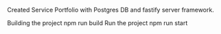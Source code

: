 Created Service Portfolio with Postgres DB  and fastify server framework.   

Building the project
    npm run build
Run the project
    npm run start